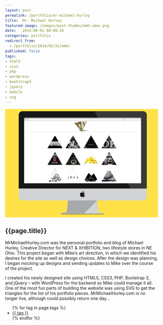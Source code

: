 ```yaml
---
layout: post
permalink: /portfolio/mr-michael-hurley
title:  Mr. Michael Hurley
featured-image: /images/post-thumbs/mmh-imac.png
date:   2014-06-01 00:00:18
categories: portfolio
redirect_from:
  - /portfolio/2014/05/31/mmh/
published: false
tags:
- html5
- css3
- php
- wordpress
- bootstrap3
- jquery
- mobile
- svg
---
```

<section class="feature-image">
	<img src="/images/post-img/mmh-imac.jpg" alt="MrMichaelHurley.com">
</section>

<section class="post-intro">
	<h1>{{page.title}}</h1>
	<p>MrMichaelHurley.com was the personal portfolio and blog of Michael Hurley, Creative Director for NEXT & XHIBITION, two lifestyle stores in NE Ohio. This project began with Mike’s art direction, in which we identified his desires for the site as well as design choices. After the design was planning, I began mocking up designs and sending updates to Mike over the course of the project.</p>
	<p>I created his newly designed site using HTML5, CSS3, PHP, Bootstrap 3, and jQuery – with WordPress for the backend so Mike could manage it all. One of the most fun parts of building the website was using SVG to get the triangles for the list of his portfolio pieces. MrMichaelHurley.com is no longer live, although could possibly return one day...</p>

<aside class="tags">
	<div class="tags-inner">
	  	<ul>
			{% for tag in page.tags %}
				<li><a href="/tag/{{tag}}" title="view all projects that pertain to {{tag}}">{{ tag }}</a></li>
			{% endfor %}
		</ul>
	</div>
</aside>

</section>